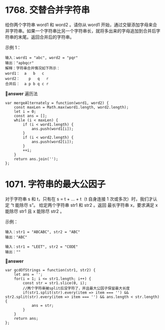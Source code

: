 # 1768. 交替合并字符串
给你两个字符串 word1 和 word2 。请你从 word1 开始，通过交替添加字母来合并字符串。如果一个字符串比另一个字符串长，就将多出来的字母追加到合并后字符串的末尾。返回合并后的字符串。

示例 1：
```
输入：word1 = "abc", word2 = "pqr"
输出："apbqcr"
解释：字符串合并情况如下所示：
word1：  a   b   c
word2：    p   q   r
合并后：  a p b q c r
```
🤔**answer**
遍历法
```
var mergeAlternately = function(word1, word2) {
    const maxLen = Math.max(word1.length, word2.length);
    let i = 0;
    const ans = [];
    while (i < maxLen) {
        if (i < word1.length) {
            ans.push(word1[i]);
        }
        if (i < word2.length) {
            ans.push(word2[i]);
        }
        ++i;
    }
    return ans.join('');
};
```
# 1071. 字符串的最大公因子
对于字符串 s 和 t，只有在 s = t + ... + t（t 自身连接 1 次或多次）时，我们才认定 “t 能除尽 s”。
给定两个字符串 str1 和 str2 。返回 最长字符串 x，要求满足 x 能除尽 str1 且 x 能除尽 str2 。

示例：
```
输入：str1 = "ABCABC", str2 = "ABC"
输出："ABC"
```
```
输入：str1 = "LEET", str2 = "CODE"
输出：""
```
🤔**answer**
```
var gcdOfStrings = function(str1, str2) {
    let ans = '';
    for(i = 1; i <= str1.length; i++) {
        const str = str1.slice(0, i);
        //两个字符串被split后没字符了，并且最大公因子保留最大长度
        if(str1.split(str).every(item => item === '') && str2.split(str).every(item => item === '') && ans.length < str.length) {
            ans = str;
        }
    }
    return ans;
};
```

